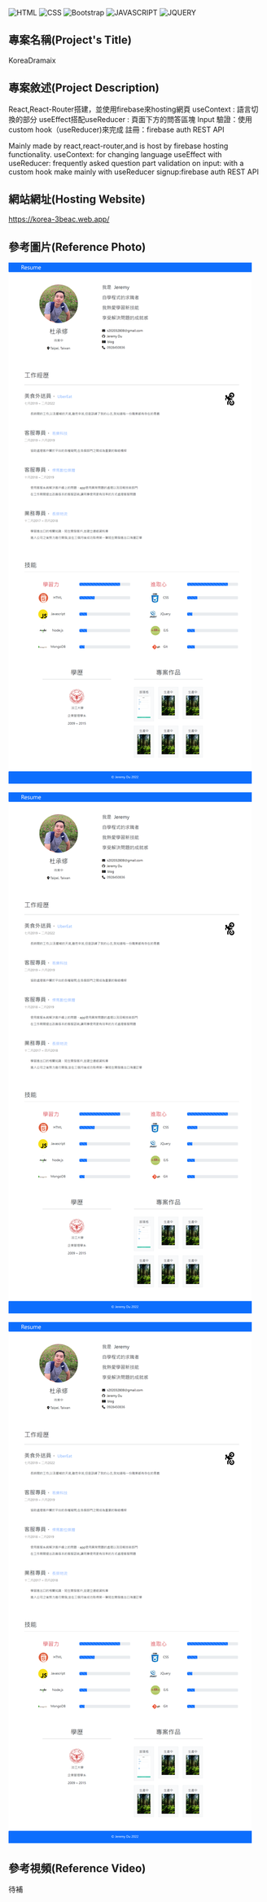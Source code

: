 ![HTML](https://img.shields.io/badge/-HTML-orange)
![CSS](https://img.shields.io/badge/-CSS-blue)
![Bootstrap](https://img.shields.io/badge/-BOOTSTRAP-ff69b4)
![JAVASCRIPT](https://img.shields.io/badge/-JAVASCRIPT-yellow)
![JQUERY](https://img.shields.io/badge/-JQUERY-9cf)

## 專案名稱(Project's Title)

KoreaDramaix

## 專案敘述(Project Description)

React,React-Router搭建，並使用firebase來hosting網頁
useContext : 語言切換的部分
useEffect搭配useReducer : 頁面下方的問答區塊
Input 驗證：使用custom hook（useReducer)來完成
註冊：firebase auth REST API

Mainly made by react,react-router,and is host by firebase hosting functionality.
useContext: for changing language
useEffect with useReducer: frequently asked question part
validation on input: with a custom hook make mainly with useReducer
signup:firebase auth REST API

## 網站網址(Hosting Website)

https://korea-3beac.web.app/


## 參考圖片(Reference Photo)

![PROJECT PHOTO](https://github.com/Razieldu/ResumeBootstrapVersion/raw/main/profectPhotoes/resumeboostrapversion.web.app_.png)

![PROJECT PHOTO](https://github.com/Razieldu/ResumeBootstrapVersion/raw/main/profectPhotoes/resumeboostrapversion.web.app_.png)

![PROJECT PHOTO](https://github.com/Razieldu/ResumeBootstrapVersion/raw/main/profectPhotoes/resumeboostrapversion.web.app_.png)


## 參考視頻(Reference Video)

待補